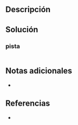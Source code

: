 ## Descripción 



## Solución



### pista



```

```

## Notas adicionales

- 
## Referencias

- 